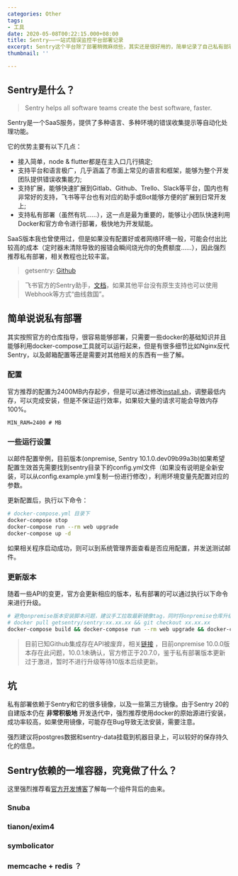 ```yaml
---
categories: Other
tags:
- 工具
date: 2020-05-08T00:22:15.000+08:00
title: Sentry——一站式错误监控平台部署记录
excerpt: Sentry这个平台除了部署稍微麻烦些，其实还是很好用的，简单记录了自己私有部署Sentry遇到的一些坑
thumbnail: ''

---
```

## Sentry是什么？

> Sentry helps all software teams create the best software, faster.

Sentry是一个SaaS服务，提供了多种语言、多种环境的错误收集提示等自动化处理功能。

它的优势主要有以下几点：

* 接入简单，node & flutter都是在主入口几行搞定;
* 支持平台和语言极广，几乎涵盖了市面上常见的语言和框架，能够为整个开发团队提供错误收集能力;
* 支持扩展，能够快速扩展到Gitlab、Github、Trello、Slack等平台，国内也有非常好的支持，飞书等平台也有对应的助手或Bot能够方便的扩展到日常开发上;
* 支持私有部署（虽然有坑……），这一点是最为重要的，能够让小团队快速利用Docker和官方命令进行部署，极快地为开发赋能。

SaaS版本我也曾使用过，但是如果没有配置好或者网络环境一般，可能会付出比较高的成本（定时器未清除导致的报错会瞬间烧光你的免费额度……），因此强烈推荐私有部署，相关教程也比较丰富。

> getsentry: [Github](https://github.com/getsentry/onpremise)

> 飞书官方的Sentry助手，[文档](https://getfeishu.cn/hc/zh-cn/articles/360041217373-%E6%9C%BA%E5%99%A8%E4%BA%BA-%E5%A6%82%E4%BD%95%E5%9C%A8%E9%A3%9E%E4%B9%A6%E4%B8%AD%E9%85%8D%E7%BD%AE-Sentry-%E5%8A%A9%E6%89%8B-)，如果其他平台没有原生支持也可以使用Webhook等方式“曲线救国”。

## 简单说说私有部署

其实按照官方的仓库指导，很容易能够部署，只需要一些docker的基础知识并且能够利用docker-compose工具就可以运行起来，但是有很多细节比如Nginx反代Sentry，以及邮箱配置等还是需要对其他相关的东西有一些了解。

### 配置

官方推荐的配置为2400MB内存起步，但是可以通过修改[install.sh](https://github.com/getsentry/onpremise/blob/master/install.sh)，调整最低内存，可以完成安装，但是不保证运行效率，如果较大量的请求可能会导致内存100%。

    MIN_RAM=2400 # MB

### 一些运行设置

以邮件配置举例，目前版本(onpremise, Sentry 10.1.0.dev09b99a3b)如果希望配置生效首先需要找到sentry目录下的config.yml文件（如果没有说明是全新安装，可以从config.example.yml复制一份进行修改），利用环境变量先配置对应的参数。

更新配置后，执行以下命令：

```bash
# docker-compose.yml 目录下
docker-compose stop
docker-compose run --rm web upgrade
docker-compose up -d
```

如果相关程序启动成功，则可以到系统管理界面查看是否应用配置，并发送测试邮件。

### 更新版本

随着一些API的变更，官方会更新相应的版本，私有部署的可以通过执行以下命令来进行升级。

```bash
# 避免onpremise版本安装脚本问题，建议手工拉取最新镜像tag，同时将onpremise仓库升级到对应tag
# docker pull getsentry/sentry:xx.xx.xx && git checkout xx.xx.xx
docker-compose build && docker-compose run --rm web upgrade && docker-compose up -d
```

> 目前已知Github集成存在API被废弃，相关[链接](https://developer.github.com/changes/2020-04-15-replacing-create-installation-access-token-endpoint/) ，目前onpremise 10.0.0版本存在此问题，10.0.1未确认，官方修正于20.7.0，鉴于私有部署版本更新过于激进，暂时不进行升级等待10版本后续更新。

## 坑

私有部署依赖于Sentry和它的很多镜像，以及一些第三方镜像。由于Sentry 20的自建版本仍在 __非常积极地__ 开发迭代中，强烈推荐使用docker的原始源进行安装，成功率较高，如果使用镜像，可能存在Bug导致无法安装，需要注意。

强烈建议将postgres数据和sentry-data挂载到机器目录上，可以较好的保存持久化的信息。

## Sentry依赖的一堆容器，究竟做了什么？

这里强烈推荐看[官方开发博客](https://blog.sentry.io/)了解每一个组件背后的由来。

### Snuba

### tianon/exim4

### symbolicator

### memcache + redis ？